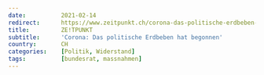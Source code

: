 ```yaml
---
date:          2021-02-14
redirect:      https://www.zeitpunkt.ch/corona-das-politische-erdbeben-hat-begonnen
title:         ZE!TPUNKT
subtitle:      'Corona: Das politische Erdbeben hat begonnen'
country:       CH
categories:    [Politik, Widerstand]
tags:          [bundesrat, massnahmen]
---
```

